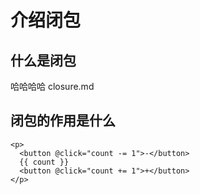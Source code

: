 # 介绍闭包
## 什么是闭包
哈哈哈哈  closure.md

## 闭包的作用是什么

```vue
<p>
  <button @click="count -= 1">-</button>
  {{ count }}
  <button @click="count += 1">+</button>
</p>
```